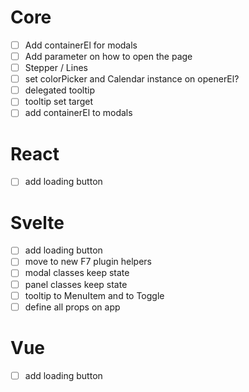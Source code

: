 # Core

- [ ] Add containerEl for modals
- [ ] Add parameter on how to open the page
- [ ] Stepper / Lines
- [ ] set colorPicker and Calendar instance on openerEl?
- [ ] delegated tooltip
- [ ] tooltip set target
- [ ] add containerEl to modals

# React

- [ ] add loading button

# Svelte

- [ ] add loading button
- [ ] move to new F7 plugin helpers
- [ ] modal classes keep state
- [ ] panel classes keep state
- [ ] tooltip to MenuItem and to Toggle
- [ ] define all props on app

# Vue

- [ ] add loading button
